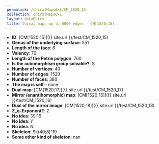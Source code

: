 ```yaml
--- 
 permalink: /chiralMaps6kE/CM_1520_15 
 collection: chiralMaps6kE
 layout: dataEntry
 title: Chiral maps up to 6000 edges - CM[1520;15]
---
```


- **ID**: [CM[1520;15]]({{ site.url }}/test/CM_1520_15)
- **Genus of the underlying surface**: 551
- **Length of the face**: 8
- **Valency**: 76
- **Length of the Petrie polygon**: 760
- **Is the automorphism group solvable?**: S
- **Number of vertices**: 40
- **Number of edges**: 1520
- **Number of faces**: 380
- **The map is self-**: none
- **Dual map**: [CM[1520;17]]({{ site.url }}/test/CM_1520_17)
- **Mirror (enantihomorphic) map**: [CM[1520;16]]({{ site.url }}/test/CM_1520_16)
- **Dual of the mirror image**: [CM[1520;18]]({{ site.url }}/test/CM_1520_18)
- **Z_q-Exponent?**: 2
- **No idea**:  39:16
- **No idea**: Y
- **No idea**: N
- **Skeleton**: Sk(40;8)^19
- **Some other kind of skeleton**: nan
